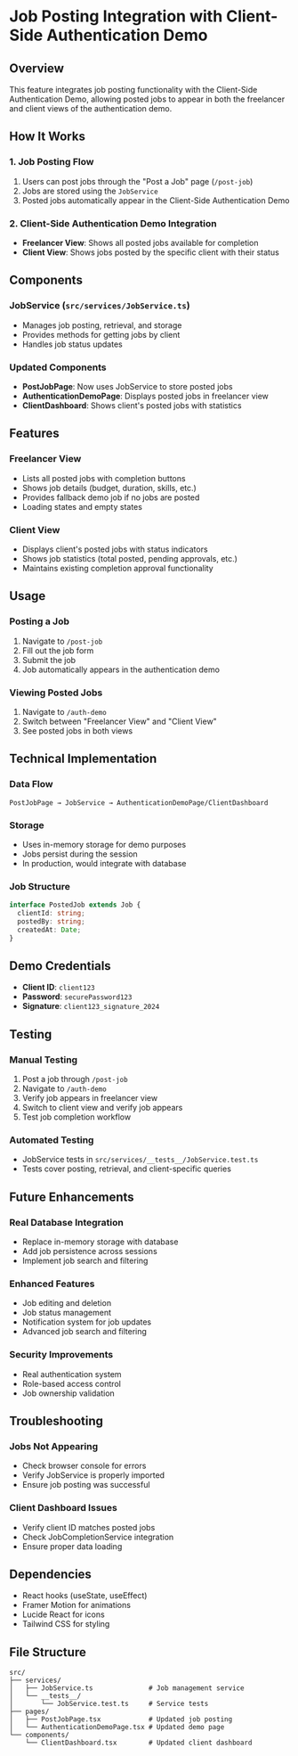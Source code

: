 # Job Posting Integration with Client-Side Authentication Demo

## Overview

This feature integrates job posting functionality with the Client-Side Authentication Demo, allowing posted jobs to appear in both the freelancer and client views of the authentication demo.

## How It Works

### 1. Job Posting Flow
1. Users can post jobs through the "Post a Job" page (`/post-job`)
2. Jobs are stored using the `JobService` 
3. Posted jobs automatically appear in the Client-Side Authentication Demo

### 2. Client-Side Authentication Demo Integration
- **Freelancer View**: Shows all posted jobs available for completion
- **Client View**: Shows jobs posted by the specific client with their status

## Components

### JobService (`src/services/JobService.ts`)
- Manages job posting, retrieval, and storage
- Provides methods for getting jobs by client
- Handles job status updates

### Updated Components
- **PostJobPage**: Now uses JobService to store posted jobs
- **AuthenticationDemoPage**: Displays posted jobs in freelancer view
- **ClientDashboard**: Shows client's posted jobs with statistics

## Features

### Freelancer View
- Lists all posted jobs with completion buttons
- Shows job details (budget, duration, skills, etc.)
- Provides fallback demo job if no jobs are posted
- Loading states and empty states

### Client View
- Displays client's posted jobs with status indicators
- Shows job statistics (total posted, pending approvals, etc.)
- Maintains existing completion approval functionality

## Usage

### Posting a Job
1. Navigate to `/post-job`
2. Fill out the job form
3. Submit the job
4. Job automatically appears in the authentication demo

### Viewing Posted Jobs
1. Navigate to `/auth-demo`
2. Switch between "Freelancer View" and "Client View"
3. See posted jobs in both views

## Technical Implementation

### Data Flow
```
PostJobPage → JobService → AuthenticationDemoPage/ClientDashboard
```

### Storage
- Uses in-memory storage for demo purposes
- Jobs persist during the session
- In production, would integrate with database

### Job Structure
```typescript
interface PostedJob extends Job {
  clientId: string;
  postedBy: string;
  createdAt: Date;
}
```

## Demo Credentials
- **Client ID**: `client123`
- **Password**: `securePassword123`
- **Signature**: `client123_signature_2024`

## Testing

### Manual Testing
1. Post a job through `/post-job`
2. Navigate to `/auth-demo`
3. Verify job appears in freelancer view
4. Switch to client view and verify job appears
5. Test job completion workflow

### Automated Testing
- JobService tests in `src/services/__tests__/JobService.test.ts`
- Tests cover posting, retrieval, and client-specific queries

## Future Enhancements

### Real Database Integration
- Replace in-memory storage with database
- Add job persistence across sessions
- Implement job search and filtering

### Enhanced Features
- Job editing and deletion
- Job status management
- Notification system for job updates
- Advanced job search and filtering

### Security Improvements
- Real authentication system
- Role-based access control
- Job ownership validation

## Troubleshooting

### Jobs Not Appearing
- Check browser console for errors
- Verify JobService is properly imported
- Ensure job posting was successful

### Client Dashboard Issues
- Verify client ID matches posted jobs
- Check JobCompletionService integration
- Ensure proper data loading

## Dependencies

- React hooks (useState, useEffect)
- Framer Motion for animations
- Lucide React for icons
- Tailwind CSS for styling

## File Structure

```
src/
├── services/
│   ├── JobService.ts              # Job management service
│   └── __tests__/
│       └── JobService.test.ts     # Service tests
├── pages/
│   ├── PostJobPage.tsx            # Updated job posting
│   └── AuthenticationDemoPage.tsx # Updated demo page
└── components/
    └── ClientDashboard.tsx        # Updated client dashboard
```
